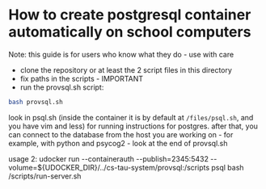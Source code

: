 # How to create postgresql container automatically on school computers

Note: this guide is for users who know what they do - use with care

- clone the repository or at least the 2 script files in this directory
- fix paths in the scripts - IMPORTANT
- run the provsql.sh script:

```sh
bash provsql.sh
```

look in psql.sh (inside the container it is by default at ```/files/psql.sh```, and you have vim and less)
for running instructions for postgres. after that, you can connect to the database from the host you are working on - for example, with python and psycog2 - look at the end of provsql.sh


usage 2: udocker run --containerauth --publish=2345:5432 --volume=${UDOCKER_DIR}/../cs-tau-system/provsql:/scripts psql bash /scripts/run-server.sh